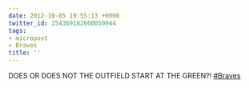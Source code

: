 ```yaml
---
date: 2012-10-05 19:55:13 +0000
twitter_id: 254369182660050944
tags:
- micropost
- Braves
title: ''
---
```


DOES OR DOES NOT THE OUTFIELD START AT THE GREEN?! [#Braves](https://twitter.com/hashtag/Braves)
